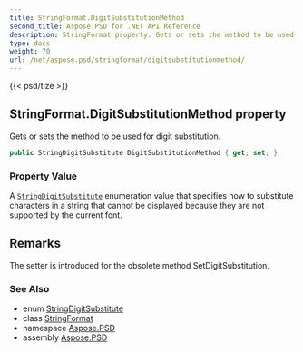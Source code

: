 ```yaml
---
title: StringFormat.DigitSubstitutionMethod
second_title: Aspose.PSD for .NET API Reference
description: StringFormat property. Gets or sets the method to be used for digit substitution
type: docs
weight: 70
url: /net/aspose.psd/stringformat/digitsubstitutionmethod/
---
```

{{< psd/tize >}}
## StringFormat.DigitSubstitutionMethod property

Gets or sets the method to be used for digit substitution.

```csharp
public StringDigitSubstitute DigitSubstitutionMethod { get; set; }
```

### Property Value

A [`StringDigitSubstitute`](../../stringdigitsubstitute/) enumeration value that specifies how to substitute characters in a string that cannot be displayed because they are not supported by the current font.

## Remarks

The setter is introduced for the obsolete method SetDigitSubstitution.

### See Also

* enum [StringDigitSubstitute](../../stringdigitsubstitute/)
* class [StringFormat](../)
* namespace [Aspose.PSD](../../../aspose.psd/)
* assembly [Aspose.PSD](../../../)


